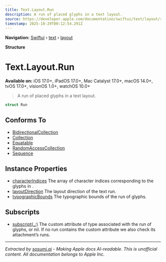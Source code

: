 ```yaml
---
title: Text.Layout.Run
description: A run of placed glyphs in a text layout.
source: https://developer.apple.com/documentation/swiftui/text/layout/run
timestamp: 2025-10-29T00:12:54.291Z
---
```


**Navigation:** [Swiftui](/documentation/swiftui) › [text](/documentation/swiftui/text) › [layout](/documentation/swiftui/text/layout)

**Structure**

# Text.Layout.Run

**Available on:** iOS 17.0+, iPadOS 17.0+, Mac Catalyst 17.0+, macOS 14.0+, tvOS 17.0+, visionOS 1.0+, watchOS 10.0+

> A run of placed glyphs in a text layout.

```swift
struct Run
```

## Conforms To

- [BidirectionalCollection](/documentation/Swift/BidirectionalCollection)
- [Collection](/documentation/Swift/Collection)
- [Equatable](/documentation/Swift/Equatable)
- [RandomAccessCollection](/documentation/Swift/RandomAccessCollection)
- [Sequence](/documentation/Swift/Sequence)

## Instance Properties

- [characterIndices](/documentation/swiftui/text/layout/run/characterindices) The array of character indices corresponding to the glyphs in .
- [layoutDirection](/documentation/swiftui/text/layout/run/layoutdirection) The layout direction of the text run.
- [typographicBounds](/documentation/swiftui/text/layout/run/typographicbounds) The typographic bounds of the run of glyphs.

## Subscripts

- [subscript(_:)](/documentation/swiftui/text/layout/run/subscript(_:)) The custom attribute of type  associated with the run of glyphs, or nil. If no run contains the custom attribute we also check its attachment’s runs.

---

*Extracted by [sosumi.ai](https://sosumi.ai) - Making Apple docs AI-readable.*
*This is unofficial content. All documentation belongs to Apple Inc.*
